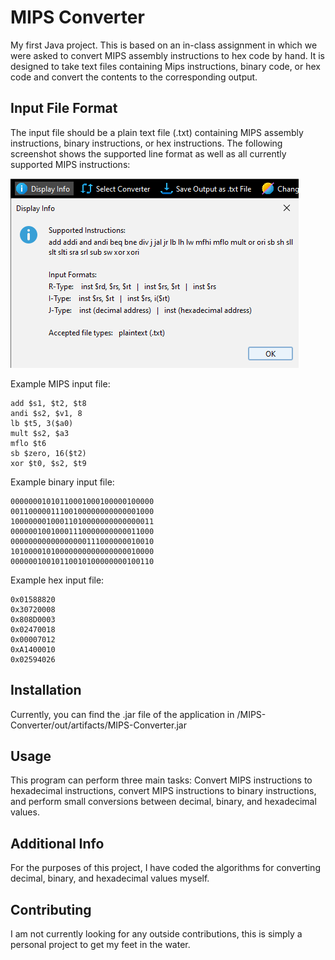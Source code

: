 # MIPS Converter

My first Java project. This is based on an in-class assignment in which we were asked to convert MIPS assembly instructions to hex code by hand. It is designed to take text files containing Mips instructions, binary code, or hex code and convert the contents to the corresponding output. 

## Input File Format

The input file should be a plain text file (.txt) containing MIPS assembly instructions, binary instructions, or hex instructions. The following screenshot shows the supported line format as well as all currently supported MIPS instructions:

![Supported format and instructions](/supported-format-instructions.png?raw=true "Optional Title")

Example MIPS input file:
```
add $s1, $t2, $t8
andi $s2, $v1, 8
lb $t5, 3($a0)
mult $s2, $a3
mflo $t6
sb $zero, 16($t2)
xor $t0, $s2, $t9
```

Example binary input file:
```
00000001010110001000100000100000
00110000011100100000000000001000
10000000100011010000000000000011
00000010010001110000000000011000
00000000000000000111000000010010
10100001010000000000000000010000
00000010010110010100000000100110
```

Example hex input file:
```
0x01588820
0x30720008
0x808D0003
0x02470018
0x00007012
0xA1400010
0x02594026
```

## Installation

Currently, you can find the .jar file of the application in /MIPS-Converter/out/artifacts/MIPS-Converter.jar

## Usage

This program can perform three main tasks: Convert MIPS instructions to hexadecimal instructions, convert MIPS instructions to binary instructions, and perform small conversions between decimal, binary, and hexadecimal values. 

## Additional Info

For the purposes of this project, I have coded the algorithms for converting decimal, binary, and hexadecimal values myself. 

## Contributing

I am not currently looking for any outside contributions, this is simply a personal project to get my feet in the water.
